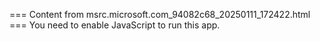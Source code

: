 === Content from msrc.microsoft.com_94082c68_20250111_172422.html ===
You need to enable JavaScript to run this app.
